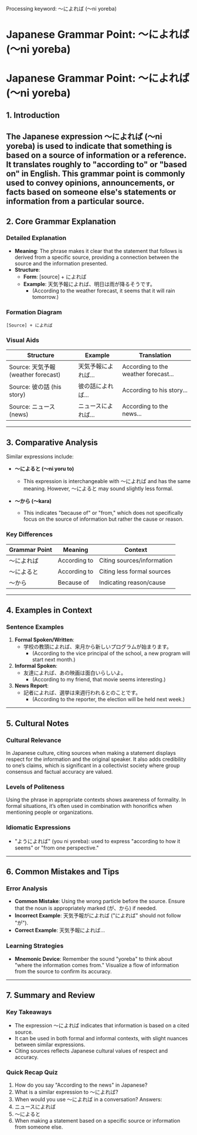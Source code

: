 Processing keyword: ～によれば (〜ni yoreba)
# Japanese Grammar Point: ～によれば (〜ni yoreba)
# Japanese Grammar Point: ～によれば (〜ni yoreba)
## 1. Introduction
The Japanese expression ～によれば (〜ni yoreba) is used to indicate that something is based on a source of information or a reference. It translates roughly to "according to" or "based on" in English. This grammar point is commonly used to convey opinions, announcements, or facts based on someone else's statements or information from a particular source.
---
## 2. Core Grammar Explanation
### Detailed Explanation
- **Meaning**: The phrase makes it clear that the statement that follows is derived from a specific source, providing a connection between the source and the information presented.
- **Structure**: 
  - **Form**: [source] + によれば
  - **Example**: 天気予報によれば、明日は雨が降るそうです。
    - (According to the weather forecast, it seems that it will rain tomorrow.)
  
### Formation Diagram
```
[Source] + によれば
```
### Visual Aids
| **Structure**         | **Example**                    | **Translation**                        |
|-----------------------|--------------------------------|----------------------------------------|
| Source: 天気予報 (weather forecast) | 天気予報によれば...            | According to the weather forecast...    |
| Source: 彼の話 (his story)        | 彼の話によれば...              | According to his story...              |
| Source: ニュース (news)          | ニュースによれば...            | According to the news...               |
---
## 3. Comparative Analysis
Similar expressions include:
- **～によると (〜ni yoru to)** 
  - This expression is interchangeable with ～によれば and has the same meaning. However, ～によると may sound slightly less formal.
  
- **～から (〜kara)** 
  - This indicates "because of" or "from," which does not specifically focus on the source of information but rather the cause or reason.
### Key Differences
| **Grammar Point** | **Meaning**       | **Context**             |
|-------------------|-------------------|-------------------------|
| ～によれば         | According to      | Citing sources/information |
| ～によると        | According to      | Citing less formal sources |
| ～から             | Because of        | Indicating reason/cause   |
---
## 4. Examples in Context
### Sentence Examples
1. **Formal Spoken/Written**:
   - 学校の教頭によれば、来月から新しいプログラムが始まります。
      - (According to the vice principal of the school, a new program will start next month.)
2. **Informal Spoken**:
   - 友達によれば、あの映画は面白いらしいよ。
      - (According to my friend, that movie seems interesting.)
3. **News Report**:
   - 記者によれば、選挙は来週行われるとのことです。
      - (According to the reporter, the election will be held next week.)
---
## 5. Cultural Notes
### Cultural Relevance
In Japanese culture, citing sources when making a statement displays respect for the information and the original speaker. It also adds credibility to one’s claims, which is significant in a collectivist society where group consensus and factual accuracy are valued.
### Levels of Politeness
Using the phrase in appropriate contexts shows awareness of formality. In formal situations, it’s often used in combination with honorifics when mentioning people or organizations.
### Idiomatic Expressions
- "ようによれば" (you ni yoreba): used to express "according to how it seems" or "from one perspective."
---
## 6. Common Mistakes and Tips
### Error Analysis
- **Common Mistake**: Using the wrong particle before the source. Ensure that the noun is appropriately marked (が、から) if needed.
- **Incorrect Example**: 天気予報がによれば ("によれば" should not follow "が").
- **Correct Example**: 天気予報によれば...
### Learning Strategies
- **Mnemonic Device**: Remember the sound "yoreba" to think about "where the information comes from." Visualize a flow of information from the source to confirm its accuracy.
---
## 7. Summary and Review
### Key Takeaways
- The expression ～によれば indicates that information is based on a cited source.
- It can be used in both formal and informal contexts, with slight nuances between similar expressions. 
- Citing sources reflects Japanese cultural values of respect and accuracy.
### Quick Recap Quiz
1. How do you say "According to the news" in Japanese?
2. What is a similar expression to ～によれば?
3. When would you use ～によれば in a conversation?
Answers:
1. ニュースによれば
2. ～によると
3. When making a statement based on a specific source or information from someone else.
